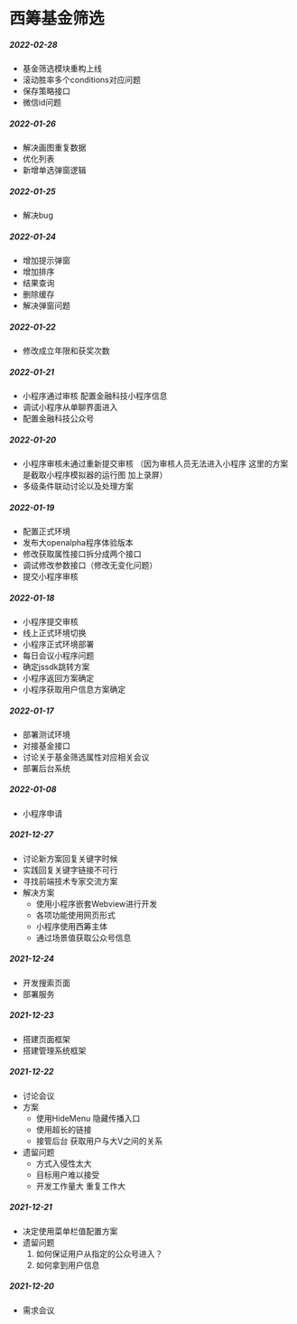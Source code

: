 

# 西筹基金筛选

##### 2022-02-28

- 基金筛选模块重构上线
- 滚动胜率多个conditions对应问题
- 保存策略接口
- 微信id问题

##### 2022-01-26

- 解决画图重复数据
- 优化列表
- 新增单选弹窗逻辑

##### 2022-01-25

- 解决bug

##### 2022-01-24

- 增加提示弹窗
- 增加排序
- 结果查询
- 删除缓存
- 解决弹窗问题

##### 2022-01-22

- 修改成立年限和获奖次数

##### 2022-01-21

- 小程序通过审核 配置金融科技小程序信息
- 调试小程序从单聊界面进入
- 配置金融科技公众号

##### 2022-01-20

- 小程序审核未通过重新提交审核
  （因为审核人员无法进入小程序 这里的方案是截取小程序模拟器的运行图 加上录屏）
- 多级条件联动讨论以及处理方案

##### 2022-01-19

- 配置正式环境
- 发布大openalpha程序体验版本
- 修改获取属性接口拆分成两个接口
- 调试修改参数接口（修改无变化问题）
- 提交小程序审核

##### 2022-01-18

- 小程序提交审核
- 线上正式环境切换
- 小程序正式环境部署
- 每日会议小程序问题
- 确定jssdk跳转方案
- 小程序返回方案确定
- 小程序获取用户信息方案确定

##### 2022-01-17

- 部署测试环境
- 对接基金接口
- 讨论关于基金筛选属性对应相关会议
- 部署后台系统

##### 2022-01-08

- 小程序申请

##### 2021-12-27

- 讨论新方案回复关键字时候
- 实践回复关键字链接不可行
- 寻找前端技术专家交流方案
- 解决方案
  - 使用小程序嵌套Webview进行开发
  - 各项功能使用网页形式
  - 小程序使用西筹主体
  - 通过场景值获取公众号信息

##### 2021-12-24

- 开发搜索页面
- 部署服务

##### 2021-12-23

- 搭建页面框架
- 搭建管理系统框架

##### 2021-12-22

- 讨论会议
- 方案
  - 使用HideMenu 隐藏传播入口
  - 使用超长的链接
  - 接管后台 获取用户与大V之间的关系
- 遗留问题
  - 方式入侵性太大
  - 目标用户难以接受
  - 开发工作量大 重复工作大

##### 2021-12-21

- 决定使用菜单栏值配置方案
- 遗留问题
  1. 如何保证用户从指定的公众号进入？
  2. 如何拿到用户信息

##### 2021-12-20

- 需求会议

